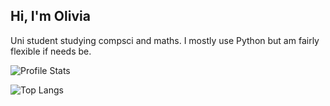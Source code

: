 ## Hi, I'm Olivia
Uni student studying compsci and maths.
I mostly use Python but am fairly flexible if needs be.

![Profile Stats](https://github-readme-stats.vercel.app/api?username=olivi-r&theme=dark&hide_border=1&show_icons=true&include_all_commits=true)

![Top Langs](https://github-readme-stats.vercel.app/api/top-langs/?username=olivi-r&theme=dark&layout=donut)
